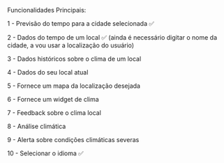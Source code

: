 Funcionalidades Principais:

1 - Previsão do tempo para a cidade selecionada ✅

2 - Dados do tempo de um local ✅
(ainda é necessário digitar o nome da cidade, a vou usar a localização do usuário)

3 - Dados históricos sobre o clima de um local

4 - Dados do seu local atual

5 - Fornece um mapa da localização desejada

6 - Fornece um widget de clima

7 - Feedback sobre o clima local

8 - Análise climática

9 - Alerta sobre condições climáticas severas

10 - Selecionar o idioma ✅

